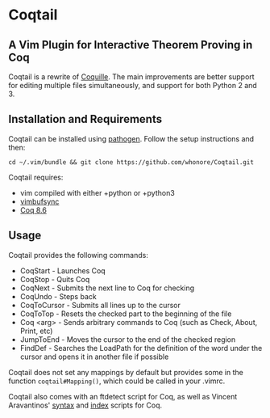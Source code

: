 # Coqtail
## A Vim Plugin for Interactive Theorem Proving in Coq

Coqtail is a rewrite of [Coquille](https://github.com/the-lambda-church/coquille).
The main improvements are better support for editing multiple files simultaneously,
and support for both Python 2 and 3.

Installation and Requirements
----------------
Coqtail can be installed using [pathogen](https://github.com/tpope/vim-pathogen).
Follow the setup instructions and then:

    cd ~/.vim/bundle && git clone https://github.com/whonore/Coqtail.git

Coqtail requires:
- vim compiled with either +python or +python3
- [vimbufsync](https://github.com/let-def/vimbufsync)
- [Coq 8.6](https://coq.inria.fr/download)

Usage
---
Coqtail provides the following commands:
- CoqStart - Launches Coq
- CoqStop - Quits Coq
- CoqNext - Submits the next line to Coq for checking
- CoqUndo - Steps back
- CoqToCursor - Submits all lines up to the cursor
- CoqToTop - Resets the checked part to the beginning of the file
- Coq \<arg> - Sends arbitrary commands to Coq (such as Check, About, Print, etc)
- JumpToEnd - Moves the cursor to the end of the checked region
- FindDef - Searches the LoadPath for the definition of the word under the cursor and
opens it in another file if possible

Coqtail does not set any mappings by default but provides some in the function `coqtail#Mapping()`,
which could be called in your .vimrc.

Coqtail also comes with an ftdetect script for Coq, as well as Vincent Aravantinos'
[syntax](http://www.vim.org/scripts/script.php?script_id=2063) and
[index](http://www.vim.org/scripts/script.php?script_id=2079) scripts for Coq.
